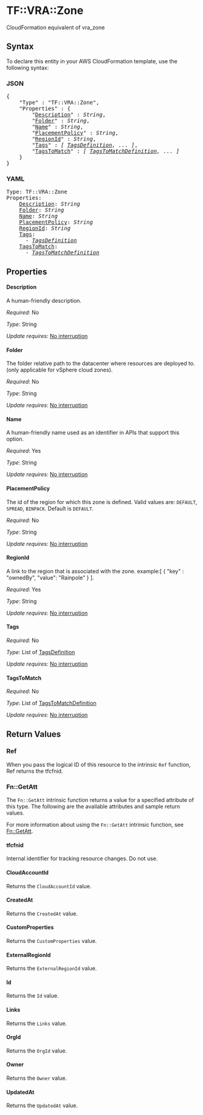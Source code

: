 # TF::VRA::Zone

CloudFormation equivalent of vra_zone

## Syntax

To declare this entity in your AWS CloudFormation template, use the following syntax:

### JSON

<pre>
{
    "Type" : "TF::VRA::Zone",
    "Properties" : {
        "<a href="#description" title="Description">Description</a>" : <i>String</i>,
        "<a href="#folder" title="Folder">Folder</a>" : <i>String</i>,
        "<a href="#name" title="Name">Name</a>" : <i>String</i>,
        "<a href="#placementpolicy" title="PlacementPolicy">PlacementPolicy</a>" : <i>String</i>,
        "<a href="#regionid" title="RegionId">RegionId</a>" : <i>String</i>,
        "<a href="#tags" title="Tags">Tags</a>" : <i>[ <a href="tagsdefinition.md">TagsDefinition</a>, ... ]</i>,
        "<a href="#tagstomatch" title="TagsToMatch">TagsToMatch</a>" : <i>[ <a href="tagstomatchdefinition.md">TagsToMatchDefinition</a>, ... ]</i>
    }
}
</pre>

### YAML

<pre>
Type: TF::VRA::Zone
Properties:
    <a href="#description" title="Description">Description</a>: <i>String</i>
    <a href="#folder" title="Folder">Folder</a>: <i>String</i>
    <a href="#name" title="Name">Name</a>: <i>String</i>
    <a href="#placementpolicy" title="PlacementPolicy">PlacementPolicy</a>: <i>String</i>
    <a href="#regionid" title="RegionId">RegionId</a>: <i>String</i>
    <a href="#tags" title="Tags">Tags</a>: <i>
      - <a href="tagsdefinition.md">TagsDefinition</a></i>
    <a href="#tagstomatch" title="TagsToMatch">TagsToMatch</a>: <i>
      - <a href="tagstomatchdefinition.md">TagsToMatchDefinition</a></i>
</pre>

## Properties

#### Description

A human-friendly description.

_Required_: No

_Type_: String

_Update requires_: [No interruption](https://docs.aws.amazon.com/AWSCloudFormation/latest/UserGuide/using-cfn-updating-stacks-update-behaviors.html#update-no-interrupt)

#### Folder

The folder relative path to the datacenter where resources are deployed to. (only applicable for vSphere cloud zones).

_Required_: No

_Type_: String

_Update requires_: [No interruption](https://docs.aws.amazon.com/AWSCloudFormation/latest/UserGuide/using-cfn-updating-stacks-update-behaviors.html#update-no-interrupt)

#### Name

A human-friendly name used as an identifier in APIs that support this option.

_Required_: Yes

_Type_: String

_Update requires_: [No interruption](https://docs.aws.amazon.com/AWSCloudFormation/latest/UserGuide/using-cfn-updating-stacks-update-behaviors.html#update-no-interrupt)

#### PlacementPolicy

The id of the region for which this zone is defined. Valid values are: `DEFAULT`, `SPREAD`, `BINPACK`. Default is `DEFAULT`.

_Required_: No

_Type_: String

_Update requires_: [No interruption](https://docs.aws.amazon.com/AWSCloudFormation/latest/UserGuide/using-cfn-updating-stacks-update-behaviors.html#update-no-interrupt)

#### RegionId

A link to the region that is associated with the zone.                      example:[ { "key" : "ownedBy", "value": "Rainpole" } ].

_Required_: Yes

_Type_: String

_Update requires_: [No interruption](https://docs.aws.amazon.com/AWSCloudFormation/latest/UserGuide/using-cfn-updating-stacks-update-behaviors.html#update-no-interrupt)

#### Tags

_Required_: No

_Type_: List of <a href="tagsdefinition.md">TagsDefinition</a>

_Update requires_: [No interruption](https://docs.aws.amazon.com/AWSCloudFormation/latest/UserGuide/using-cfn-updating-stacks-update-behaviors.html#update-no-interrupt)

#### TagsToMatch

_Required_: No

_Type_: List of <a href="tagstomatchdefinition.md">TagsToMatchDefinition</a>

_Update requires_: [No interruption](https://docs.aws.amazon.com/AWSCloudFormation/latest/UserGuide/using-cfn-updating-stacks-update-behaviors.html#update-no-interrupt)

## Return Values

### Ref

When you pass the logical ID of this resource to the intrinsic `Ref` function, Ref returns the tfcfnid.

### Fn::GetAtt

The `Fn::GetAtt` intrinsic function returns a value for a specified attribute of this type. The following are the available attributes and sample return values.

For more information about using the `Fn::GetAtt` intrinsic function, see [Fn::GetAtt](https://docs.aws.amazon.com/AWSCloudFormation/latest/UserGuide/intrinsic-function-reference-getatt.html).

#### tfcfnid

Internal identifier for tracking resource changes. Do not use.

#### CloudAccountId

Returns the <code>CloudAccountId</code> value.

#### CreatedAt

Returns the <code>CreatedAt</code> value.

#### CustomProperties

Returns the <code>CustomProperties</code> value.

#### ExternalRegionId

Returns the <code>ExternalRegionId</code> value.

#### Id

Returns the <code>Id</code> value.

#### Links

Returns the <code>Links</code> value.

#### OrgId

Returns the <code>OrgId</code> value.

#### Owner

Returns the <code>Owner</code> value.

#### UpdatedAt

Returns the <code>UpdatedAt</code> value.

